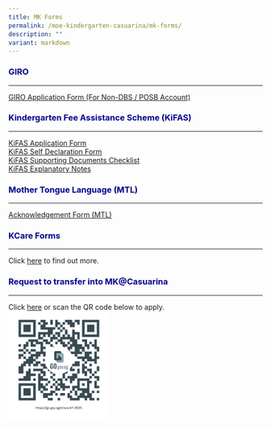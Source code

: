 ```yaml
---
title: MK Forms
permalink: /moe-kindergarten-casuarina/mk-forms/
description: ""
variant: markdown
---
```

<h3 style="color:DarkBlue;">GIRO</h3>

---

[GIRO Application Form (For Non-DBS / POSB Account)](/files/giro%20for%20payment%20of%20mk%20fee%20(non-dbsposbacct).pdf)


<h3 style="color:DarkBlue;">Kindergarten Fee Assistance Scheme (KiFAS)</h3>

---

[KiFAS Application Form](/files/MK@Casuarina/KIFAS/KF1___KiFAS_application_Form.pdf)<br>
[KiFAS Self Declaration Form](/files/MK@Casuarina/KIFAS/KiFAS_Self_Declaration_Form.pdf)<br>
[KiFAS Supporting Documents Checklist](/files/MK@Casuarina/KIFAS/KiFAS_Supporting_Documents.pdf)<br>
[KiFAS Explanatory Notes](/files/MK@Casuarina/KIFAS/KiFAS_Explanatory_Notes__1_.pdf)<br>

<h3 style="color:DarkBlue;">Mother Tongue Language (MTL)</h3>

---

[Acknowledgement Form (MTL)](/files/MK@Casuarina/Forms/mtl%20acknowledgement.pdf)

<h3 style="color:DarkBlue;">KCare Forms</h3>

---

Click [here](https://www.casuarinapri.moe.edu.sg/moe-kindergarten-casuarina/kindergarten-care-kcare/kcare-forms/) to find out more. 

<h3 style="color:DarkBlue;">Request to transfer into MK@Casuarina</h3>

---
Click [here](https://go.gov.sg/mkcs-trf-2025) or scan the QR code below to apply. 
<img alt="" width="200" src="/images/mkcs_trf_2025.png">